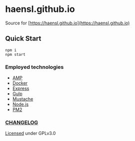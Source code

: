 # haensl.github.io

Source for [https://haensl.github.io](https://haensl.github.io)

## Quick Start

```
npm i
npm start
```

### Employed technologies

- [AMP](https://www.ampproject.org)
- [Docker](https://www.docker.com/)
- [Express](https://expressjs.com/)
- [Gulp](https://gulpjs.com/)
- [Mustache](https://mustache.github.io/)
- [Node.js](https://nodejs.org)
- [PM2](https://github.com/Unitech/pm2)

### [CHANGELOG](CHANGELOG.md)

[Licensed](LICENSE) under GPLv3.0
